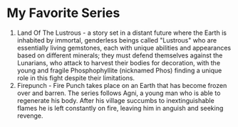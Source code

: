 # My Favorite Series
1. Land Of The Lustrous - a story set in a distant future where the Earth is inhabited by immortal, genderless beings called "Lustrous" who are essentially living gemstones, each with unique abilities and appearances based on different minerals; they must defend themselves against the Lunarians, who attack to harvest their bodies for decoration, with the young and fragile Phosphophyllite (nicknamed Phos) finding a unique role in this fight despite their limitations.
2. Firepunch - Fire Punch takes place on an Earth that has become frozen over and barren. The series follows Agni, a young man who is able to regenerate his body. After his village succumbs to inextinguishable flames he is left constantly on fire, leaving him in anguish and seeking revenge.
